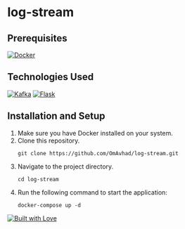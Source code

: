 # log-stream

## Prerequisites
[![Docker](https://img.shields.io/badge/-Docker-blue?logo=docker)](https://www.docker.com/)

## Technologies Used
[![Kafka](https://img.shields.io/badge/-Kafka-black?logo=apache-kafka)](https://kafka.apache.org/)
[![Flask](https://img.shields.io/badge/-Flask-black?logo=flask)](https://flask.palletsprojects.com/)

## Installation and Setup
1. Make sure you have Docker installed on your system.
2. Clone this repository.
    ```
    git clone https://github.com/OmAvhad/log-stream.git
    ```
3. Navigate to the project directory.
    ```
    cd log-stream
    ```
4. Run the following command to start the application:
    ```
    docker-compose up -d
    ```
 

[![Built with Love](https://forthebadge.com/images/badges/built-with-love.svg)](https://forthebadge.com)
